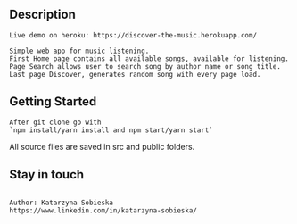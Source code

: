 ## Description

```
Live demo on heroku: https://discover-the-music.herokuapp.com/

Simple web app for music listening. 
First Home page contains all available songs, available for listening. 
Page Search allows user to search song by author name or song title. 
Last page Discover, generates random song with every page load.
```

## Getting Started

```
After git clone go with
`npm install/yarn install and npm start/yarn start`
```
All source files are saved in src and public folders.

## Stay in touch

```

Author: Katarzyna Sobieska
https://www.linkedin.com/in/katarzyna-sobieska/
```
